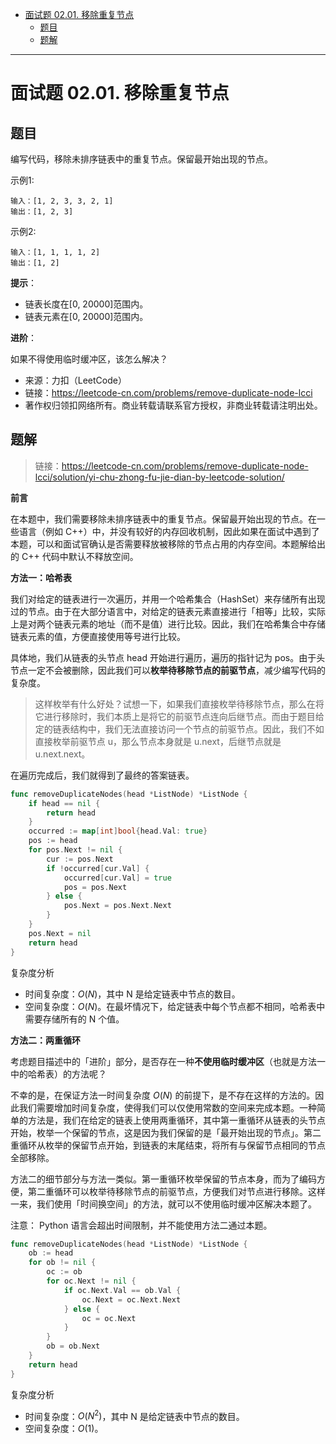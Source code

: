 - [面试题 02.01. 移除重复节点](#面试题-0201-移除重复节点)
  - [题目](#题目)
  - [题解](#题解)


------------------------------

# 面试题 02.01. 移除重复节点

## 题目

编写代码，移除未排序链表中的重复节点。保留最开始出现的节点。

示例1:

```
输入：[1, 2, 3, 3, 2, 1]
输出：[1, 2, 3]
```

示例2:

```
输入：[1, 1, 1, 1, 2]
输出：[1, 2]
```

**提示**：

- 链表长度在[0, 20000]范围内。
- 链表元素在[0, 20000]范围内。

**进阶**：

如果不得使用临时缓冲区，该怎么解决？

- 来源：力扣（LeetCode）
- 链接：https://leetcode-cn.com/problems/remove-duplicate-node-lcci
- 著作权归领扣网络所有。商业转载请联系官方授权，非商业转载请注明出处。


## 题解

> 链接：https://leetcode-cn.com/problems/remove-duplicate-node-lcci/solution/yi-chu-zhong-fu-jie-dian-by-leetcode-solution/

**前言**

在本题中，我们需要移除未排序链表中的重复节点。保留最开始出现的节点。在一些语言（例如 C++）中，并没有较好的内存回收机制，因此如果在面试中遇到了本题，可以和面试官确认是否需要释放被移除的节点占用的内存空间。本题解给出的 C++ 代码中默认不释放空间。

**方法一：哈希表**

我们对给定的链表进行一次遍历，并用一个哈希集合（HashSet）来存储所有出现过的节点。由于在大部分语言中，对给定的链表元素直接进行「相等」比较，实际上是对两个链表元素的地址（而不是值）进行比较。因此，我们在哈希集合中存储链表元素的值，方便直接使用等号进行比较。

具体地，我们从链表的头节点 head 开始进行遍历，遍历的指针记为 pos。由于头节点一定不会被删除，因此我们可以**枚举待移除节点的前驱节点**，减少编写代码的复杂度。

> 这样枚举有什么好处？试想一下，如果我们直接枚举待移除节点，那么在将它进行移除时，我们本质上是将它的前驱节点连向后继节点。而由于题目给定的链表结构中，我们无法直接访问一个节点的前驱节点。因此，我们不如直接枚举前驱节点 u，那么节点本身就是 u.next，后继节点就是 u.next.next。

在遍历完成后，我们就得到了最终的答案链表。

```go
func removeDuplicateNodes(head *ListNode) *ListNode {
    if head == nil {
        return head
    }
    occurred := map[int]bool{head.Val: true}
    pos := head
    for pos.Next != nil {
        cur := pos.Next
        if !occurred[cur.Val] {
            occurred[cur.Val] = true
            pos = pos.Next
        } else {
            pos.Next = pos.Next.Next
        }
    }
    pos.Next = nil
    return head
}
```

复杂度分析

- 时间复杂度：$O(N)$，其中 N 是给定链表中节点的数目。
- 空间复杂度：$O(N)$。在最坏情况下，给定链表中每个节点都不相同，哈希表中需要存储所有的 N 个值。

**方法二：两重循环**

考虑题目描述中的「进阶」部分，是否存在一种**不使用临时缓冲区**（也就是方法一中的哈希表）的方法呢？

不幸的是，在保证方法一时间复杂度 $O(N)$ 的前提下，是不存在这样的方法的。因此我们需要增加时间复杂度，使得我们可以仅使用常数的空间来完成本题。一种简单的方法是，我们在给定的链表上使用两重循环，其中第一重循环从链表的头节点开始，枚举一个保留的节点，这是因为我们保留的是「最开始出现的节点」。第二重循环从枚举的保留节点开始，到链表的末尾结束，将所有与保留节点相同的节点全部移除。

方法二的细节部分与方法一类似。第一重循环枚举保留的节点本身，而为了编码方便，第二重循环可以枚举待移除节点的前驱节点，方便我们对节点进行移除。这样一来，我们使用「时间换空间」的方法，就可以不使用临时缓冲区解决本题了。

注意： Python 语言会超出时间限制，并不能使用方法二通过本题。

```go
func removeDuplicateNodes(head *ListNode) *ListNode {
    ob := head
    for ob != nil {
        oc := ob
        for oc.Next != nil {
            if oc.Next.Val == ob.Val {
                oc.Next = oc.Next.Next
            } else {
                oc = oc.Next
            }
        }
        ob = ob.Next
    }
    return head
}
```

复杂度分析

- 时间复杂度：$O(N^2)$，其中 N 是给定链表中节点的数目。
- 空间复杂度：$O(1)$。
